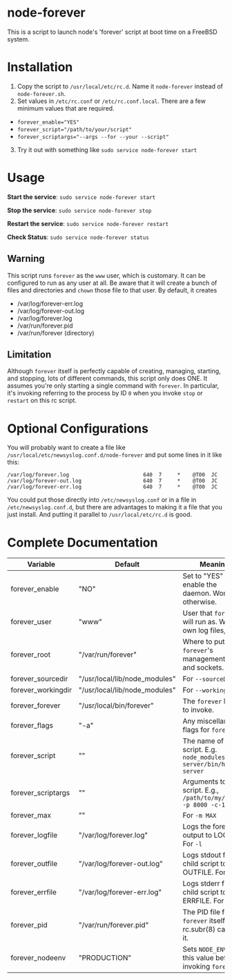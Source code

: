 # node-forever

This is a script to launch node's 'forever' script at boot time on a FreeBSD system.

# Installation

1. Copy the script to `/usr/local/etc/rc.d`. Name it `node-forever` instead of `node-forever.sh`.
2. Set values in `/etc/rc.conf` or `/etc/rc.conf.local`. There are a few minimum values that are required.
  * `forever_enable="YES"`
  * `forever_script="/path/to/your/script"`
  * `forever_scriptargs="--args --for --your --script"`
3. Try it out with something like `sudo service node-forever start`

# Usage

**Start the service**: `sudo service node-forever start`

**Stop the service**: `sudo service node-forever stop`

**Restart the service**: `sudo service node-forever restart`

**Check Status**: `sudo service node-forever status`

## Warning

This script runs `forever` as the `www` user, which is customary. It can be configured to run as any user at all. Be aware that it will create a bunch of files and directories and `chown` those file to that user. By default, it creates
* /var/log/forever-err.log
* /var/log/forever-out.log
* /var/log/forever.log
* /var/run/forever.pid
* /var/run/forever (directory)

## Limitation

Although `forever` itself is perfectly capable of creating, managing, starting, and stopping,
lots of different commands, this script only does ONE. It assumes you're only starting a single
command with `forever`. In particular, it's invoking referring to the process by ID `0`
when you invoke `stop` or `restart` on this rc script.

# Optional Configurations

You will probably want to create a file like `/usr/local/etc/newsyslog.conf.d/node-forever` and put
some lines in it like this:
```shell
/var/log/forever.log                        640  7     *    @T00  JC
/var/log/forever-out.log                    640  7     *    @T00  JC
/var/log/forever-err.log                    640  7     *    @T00  JC
```

You could put those directly into `/etc/newsyslog.conf` or in a file in `/etc/newsyslog.conf.d`,
but there are advantages to making it a file that you just install. And putting it parallel to
`/usr/local/etc/rc.d` is good.

# Complete Documentation
| Variable   | Default | Meaning |
|----------|-------------|------|
| forever_enable | "NO" | Set to "YES" to enable the daemon. Won't run otherwise. |
| forever_user | "www"  | User that `forever` will run as.  Will own log files, too.  |
| forever_root | "/var/run/forever"  | Where to put `forever`'s management files and sockets.  |
| forever_sourcedir | "/usr/local/lib/node_modules"  | For `--sourceDir` |
| forever_workingdir | "/usr/local/lib/node_modules"  | For `--workingDir` |
| forever_forever | "/usr/local/bin/forever"  | The `forever` binary to invoke.  |
| forever_flags | "-a"  | Any miscellaneous flags for `forever`  |
| forever_script | ""  | The name of your script. E.g. `node_modules/http-server/bin/http-server`  |
| forever_scriptargs | ""  | Arguments to your script. E.g., `/path/to/my/app -r -p 8000 -c-1`  |
| forever_max | ""  | For `-m MAX`  |
| forever_logfile | "/var/log/forever.log"  | Logs the forever output to LOGFILE. For `-l`  |
| forever_outfile | "/var/log/forever-out.log"  | Logs stdout from child script to OUTFILE. For `-o`  |
| forever_errfile | "/var/log/forever-err.log"  | Logs stderr from child script to ERRFILE. For `-e`  |
| forever_pid | "/var/run/forever.pid"  | The PID file for `forever` itself, so rc.subr(8) can kill it.  |
| forever_nodeenv | "PRODUCTION" | Sets `NODE_ENV` to this value before invoking `forever` |
